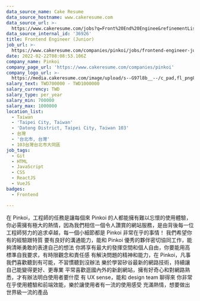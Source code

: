 ```yaml
---
data_source_name: Cake Resume
data_source_hostname: www.cakeresume.com
data_source_url: >-
  https://www.cakeresume.com/jobs?q=Front%20End%20Enginee&refinementList[lang_name][0]=E[…]tech_front-end-development&range[salary_range][min]=1000000
data_source_internal_id: '36926'
title: Frontend Engineer (Junior)
job_url: >-
  https://www.cakeresume.com/companies/pinkoi/jobs/frontend-engineer-junior-eab920
date: 2022-02-22T08:08:53.106Z
company_name: Pinkoi
company_page_url: 'https://www.cakeresume.com/companies/pinkoi'
company_logo_url: >-
  https://media.cakeresume.com/image/upload/s--G97l8b__--/c_pad,fl_png8,h_200,w_200/v1611730048/lgsmicrahgjmtt8rntq2.png
salary_text: TWD700000 - TWD1000000
salary_currency: TWD
salary_type: per_year
salary_min: 700000
salary_max: 1000000
location_list:
  - Taiwan
  - 'Taipei City, Taiwan'
  - 'Datong District, Taipei City, Taiwan 103'
  - 台灣
  - '台北市, 台灣'
  - 103台灣台北市大同區
job_tags:
  - Git
  - HTML
  - JavaScript
  - CSS
  - ReactJS
  - VueJS
badges:
  - Frontend

---
```


在 Pinkoi，工程師的任務是讓每個來 Pinkoi 的人都能擁有難以忘懷的使用體驗，你必需擁有極大的熱情，因為我們相信一個令人讚賞的網站服務，是由背後每一位工程師努力的追求卓越，每一個小細節都是 Pinkoi 非常在乎的事情！ 我們希望你有的經驗跟特質 要有良好的溝通能力，能和 Pinkoi 優秀的夥伴密切協同工作，能夠清晰勇敢的表達自己的想法 你將享有最大的發揮空間和個人自由，你要能用高標準自我要求，有時限觀念和責任感 有解決問題的精神和能力，在 Pinkoi，凡事我們喜歡聽到有可能，不習慣聽到沒辦法 樂於學習矽谷最新的網路技術，持續讓自己能變得更好、更專業 平常喜歡逛國內外的新創網站，擁有好奇心和對網路熟悉，才有辦法明白使用者要什麼 有 UX sense，能和 design team 聊得來 你非常在乎使用體驗和前端效能，樂於讓使用者有一流的使用感受 充滿熱情，想要做出世界級一流的產品